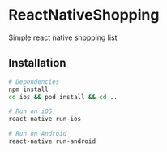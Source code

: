 # ReactNativeShopping
Simple react native shopping list 

## Installation

``` bash
# Dependencies
npm install
cd ios && pod install && cd ..

# Run on iOS
react-native run-ios

# Run on Android
react-native run-android

```
